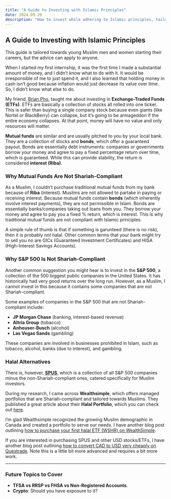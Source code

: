 ```yaml
---
title: "A Guide to Investing with Islamic Principles"
date: 2024-09-29
description: "How to invest while adhering to Islamic principles, tailored for young Muslims starting their careers."
---
```


## A Guide to Investing with Islamic Principles

This guide is tailored towards young Muslim men and women starting their careers, but the advice can apply to anyone.

When I started my first internship, it was the first time I made a substantial amount of money, and I didn’t know what to do with it. It would be irresponsible of me to just spend it, and I also learned that holding money in cash isn’t good because inflation would just decrease its value over time. So, I didn’t know what else to do.

My friend, [Brian Pho](https://www.linkedin.com/in/brian-pho/), taught me about investing in **Exchange-Traded Funds (ETFs)**. ETFs are basically a collection of stocks all rolled into one ticker. This is safer than buying a single company stock because even giants (like Nortel or BlackBerry) can collapse, but it’s going to be armageddon if the entire economy collapses. At that point, money will have no value and only resources will matter.

**Mutual funds** are similar and are usually pitched to you by your local bank. They are a collection of stocks and **bonds**, which offer a guaranteed payout. Bonds are essentially debt instruments: companies or governments borrow your money and agree to pay a fixed percentage return over time, which is guaranteed. While this can provide stability, the return is considered **interest (Riba)**.

### Why Mutual Funds Are Not Shariah-Compliant

As a Muslim, I couldn’t purchase traditional mutual funds from my bank because of **Riba** (interest). Muslims are not allowed to partake in paying or receiving interest. Because mutual funds contain **bonds** (which inherently involve interest payments), they are not permissible in Islam. Bonds are essentially banks/companies taking out loans from you. They borrow your money and agree to pay you a fixed % return, which is interest. This is why traditional mutual funds are not compliant with Islamic principles.

A simple rule of thumb is that if something is garunteed (there is no risk), then it is probably not halal. Other common terms that your bank might try to sell you no are GICs (Guaranteed Investment Certificates) and HISA (High-Interest Savings Accounts).

### Why S&P 500 Is Not Shariah-Compliant

Another common suggestion you might hear is to invest in the **S&P 500**, a collection of the 500 biggest public companies in the United States. It has historically had very good returns over the long run. However, as a Muslim, I cannot invest in this because it contains some companies that are not Shariah-compliant.

Some examples of companies in the S&P 500 that are not Shariah-compliant include:

- **JP Morgan Chase** (banking, interest-based revenue)
- **Altria Group** (tobacco)
- **Anheuser-Busch** (alcohol)
- **Las Vegas Sands** (gambling)

These companies are involved in businesses prohibited in Islam, such as tobacco, alcohol, banks (due to interest), and gambling.

### Halal Alternatives

There is, however, [**SPUS**](https://www.sp-funds.com/wp-content/uploads/2021/01/Factsheet-Dec-31-2020-SPUS-Broad.pdf), which is a collection of all S&P 500 companies minus the non-Shariah-compliant ones, catered specifically for Muslim investors.

During my research, I came across **Wealthsimple**, which offers managed portfolios that are Shariah-compliant and tailored towards Muslims. They published a great article about their **Halal Portfolio**, which you can check out [here](https://www.wealthsimple.com/en-ca/managed-investing/halal-portfolio).

I’m glad Wealthsimple recognized the growing Muslim demographic in Canada and created a portfolio to serve our needs. I have another blog post outlining [how to purchase your first halal ETF (WSHR) on WealthSimple](/2024-09-30-wshr/).

If you are interested in purchasing SPUS and other USD stocks/ETFs, I have another blog post outlining [how to convert CAD to USD very cheaply on Questrade](/2024-10-01-spus-hlal/). Note this is a little bit more advanced and requires a bit more work.

---


### Future Topics to Cover

- **TFSA vs RRSP vs FHSA vs Non-Registered Accounts**.
- **Crypto**: Should you have exposure to it?
